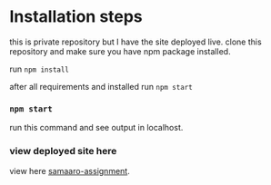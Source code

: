 # Installation steps
this is private repository but I have the site deployed live.
clone this repository and make sure you have npm package installed.

run `npm install`


after all requirements and installed run `npm start`

### `npm start`

run this command and see output in localhost.

### view deployed site here


view here [samaaro-assignment](https://samaaro-task.netlify.app/).

